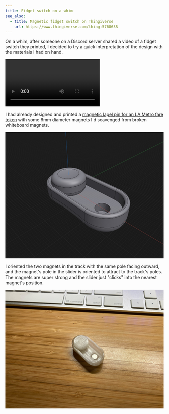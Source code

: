 ```yaml
---
title: Fidget switch on a whim
see_also:
  - title: Magnetic fidget switch on Thingiverse
    url: https://www.thingiverse.com/thing:5768638
---
```


On a whim, after someone on a Discord server shared a video of a fidget switch they printed, I decided to try a quick interpretation of the design with the materials I had on hand.

 <video alt="Video focused on a fidget switch being played with in my left hand in moody blue lighting" controls>
  <source src="/assets/fidget-switch-on-a-whim-video.mp4" type="video/mp4">
  Your browser does not support the video tag.
</video>

I had already designed and printed a [magnetic lapel pin for an LA Metro fare token][tweet] with some 6mm diameter magnets I'd scavenged from broken whiteboard magnets.

![Screenshot of the fidget switch model](/assets/fidget-switch-on-a-whim-model.jpg)

I oriented the two magnets in the track with the same pole facing outward, and the magnet's pole in the slider is oriented to attract to the track's poles. The magnets are super strong and the slider just "clicks" into the nearest magnet's position.

![Photo of printed and assembled fidget switch](/assets/fidget-switch-on-a-whim-photo.jpg)

[tweet]: https://twitter.com/thzinc/status/1574642864432173057
